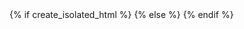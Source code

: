 <!DOCTYPE html>
<html lang="en">
<head>
    <meta charset="UTF-8">
    <meta name="viewport" content="width=device-width, initial-scale=1.0">
    <title>About TalkLink</title>
    {% if create_isolated_html %}
    <style>
    {% include "styles.css" %}
    </style>
    {% else %}
    <link rel="stylesheet" href="{{styles_file_path}}">
    {% endif %}
    <link href="https://fonts.googleapis.com/css2?family=Roboto:wght@300;400;500;700&display=swap" rel="stylesheet">
    <link rel="stylesheet" href="https://cdnjs.cloudflare.com/ajax/libs/font-awesome/6.4.0/css/all.min.css">
    <style>
        /* Additional styles specific to the About page */
        .about-section {
            max-width: 800px;
            margin: 0 auto;
            padding: 0 20px;
        }
        
        .about-content {
            background-color: var(--color-content-bg);
            border-radius: 8px;
            box-shadow: 0 2px 8px var(--color-shadow);
            padding: 30px;
            margin-bottom: 30px;
        }
        
        .about-content h2 {
            color: var(--color-primary);
            margin-bottom: 20px;
            padding-bottom: 10px;
            border-bottom: 1px solid var(--color-border);
        }
        
        .about-content p {
            margin-bottom: 20px;
            line-height: 1.7;
        }
        
        .about-content ul {
            margin-bottom: 20px;
            padding-left: 20px;
        }
        
        .about-content li {
            margin-bottom: 10px;
        }
        
        .team-section {
            display: grid;
            grid-template-columns: repeat(auto-fill, minmax(200px, 1fr));
            gap: 20px;
            margin-top: 30px;
        }
        
        .team-member {
            text-align: center;
        }
        
        .team-member img {
            width: 120px;
            height: 120px;
            border-radius: 50%;
            object-fit: cover;
            margin-bottom: 10px;
            border: 3px solid var(--color-primary);
        }
        
        .team-member h3 {
            margin-bottom: 5px;
            color: var(--color-text);
        }
        
        .team-member p {
            color: var(--color-muted);
            font-size: 0.9rem;
            margin-bottom: 10px;
        }
        
        .team-member .social-links {
            display: flex;
            justify-content: center;
            gap: 10px;
        }
        
        .feature-grid {
            display: grid;
            grid-template-columns: repeat(auto-fill, minmax(250px, 1fr));
            gap: 20px;
            margin-top: 30px;
        }
        
        .feature-card {
            background-color: var(--color-hover);
            border-radius: 8px;
            padding: 20px;
            text-align: center;
            transition: all 0.3s ease;
        }
        
        .feature-card:hover {
            transform: translateY(-5px);
            box-shadow: 0 5px 15px var(--color-shadow);
        }
        
        .feature-card i {
            font-size: 2.5rem;
            color: var(--color-primary);
            margin-bottom: 15px;
        }
        
        .feature-card h3 {
            margin-bottom: 10px;
            color: var(--color-text);
        }
        
        .feature-card p {
            color: var(--color-muted);
            font-size: 0.9rem;
        }
        
        /* Dark mode adjustments */
        .dark-mode .about-content {
            background-color: var(--dark-content-bg);
        }
        
        .dark-mode .feature-card {
            background-color: var(--dark-header-bg);
        }
        
        .dark-mode .team-member h3,
        .dark-mode .feature-card h3 {
            color: var(--dark-text);
        }
        
        @media (max-width: 768px) {
            .team-section {
                grid-template-columns: repeat(auto-fill, minmax(150px, 1fr));
            }
            
            .feature-grid {
                grid-template-columns: 1fr;
            }
            
            .about-content {
                padding: 20px;
            }
        }
    </style>
</head>
<body>
    <div class="page-container">
        <!-- Hero Section -->
        <header class="hero">
            <div class="hero-content">
                <div class="logo-container">
                    <svg class="logo" fill="currentColor" viewBox="0 0 1024 1024" version="1.1" xmlns="http://www.w3.org/2000/svg"><path d="M344.854 687.167c26.725 56.8 66.665 111.099 118.91 161.654-109.515-16.445-200.574-83.285-250.026-175.73l131.114 14.076zM461.776 177.924c-106.691 16.718-195.535 81.185-245.233 170.432l128.342-12.64c26.395-55.654 65.729-108.624 116.89-157.793zM502.016 337.406l1.78-163.191h-0.362c-57.402 50.103-101.083 104.341-130.194 161.745l128.774 1.45zM224.829 388.081l-23.709-0.211-23.439-0.304-1.84 169.497-94.898-170.523-52.909-0.575-2.593 241.198 23.589 0.331 23.468 0.211 1.871-173.871 97.645 174.957 50.256 0.575 2.564-241.289zM450.373 433.36l0.211-21.506 0.271-21.357-177.611-1.9-2.593 241.289 183.132 1.93 0.241-21.446 0.211-21.387-132.697-1.418 0.663-62.954 117.977 1.266 0.211-20.694 0.211-20.814-117.977-1.238 0.575-51.161 127.175 1.387zM691.15 568.256l-33.06-175.501-53.664-0.635-36.349 176.255-38.43-177.009-52.397-0.603 64.553 242.012 23.922 0.241 23.981 0.304 39.907-189.616 36.711 190.401 24.071 0.331 23.889 0.241 69.742-240.566-50.949-0.544-41.929 174.687zM529.708 174.514h-0.362l-1.748 163.162 128.866 1.359c-27.932-58.038-70.404-113.18-126.754-164.521zM804.932 340.603c-53.633-89.519-145.152-151.602-251.828-164.202 68.335 52.922 106.493 106.707 131.741 162.933l120.086 1.266zM554.925 849.786c109.455-14.028 201.386-78.448 252.927-168.876l-130.547 9.845c-27.963 56.197-69.108 109.589-122.378 159.03zM648.738 690.455l-124.914-1.359-1.69 155.833c54.961-47.872 97.462-99.846 126.602-154.475zM981.396 521.109c-11.763-10.407-35.052-19.757-70.074-27.873-24.132-5.791-39.907-10.528-47.267-14.629-7.513-3.953-11.283-9.593-11.191-16.861 0.061-9.923 3.771-17.979 11.101-23.5 7.209-5.34 17.283-8.084 30.044-7.904 14.781 0.121 26.725 3.682 35.867 10.407 9.079 6.788 13.998 15.867 14.721 27.391l49.077 0.603c-1.569-24.282-10.769-43.469-27.6-57.887-16.741-14.419-38.703-21.748-65.729-22.02-28.837-0.331-51.852 6.335-68.956 19.728-17.073 13.546-25.73 32.246-25.973 55.535-0.211 20.905 6.004 36.349 18.642 46.393 12.819 9.984 38.338 19.517 76.469 28.415 20.753 4.827 34.238 9.562 40.572 13.786 6.395 4.346 9.593 10.979 9.502 20.151-0.09 9.199-4.705 16.259-13.786 21.387-9.109 5.068-21.628 7.54-37.766 7.359-15.596-0.181-27.813-3.71-36.439-10.738-8.746-6.91-13.212-16.711-13.634-29.652l-48.534-0.512c0.875 26.063 9.895 46.213 26.908 60.511 17.043 14.419 40.844 21.689 71.278 21.989 30.495 0.304 54.598-5.942 72.578-19.154 18.038-13.151 27.088-30.979 27.328-53.664 0.362-22.503-5.429-38.974-17.134-49.26zM496.586 844.508l1.69-155.651-124.914-1.359c28.053 55.201 69.348 108.05 123.223 157.009z" /></svg>
                    <h1>TalkLink</h1>
                </div>
                <div class="hero-text">
                    <p class="hero-tagline">Search, navigate, and engage with video content like never before</p>
                    <p class="hero-subtitle">Interactive transcripts for your favorite videos</p>
                </div>
                <div class="hero-actions">
                    <a href="https://buymeacoffee.com/talklink" target="_blank" class="bmc-button">
                        <img src="https://cdn.buymeacoffee.com/buttons/v2/default-yellow.png" alt="Buy Me A Coffee">
                        <span>Support TalkLink</span>
                    </a>
                    <button id="dark-mode-button" onClick="toggleDarkMode()" aria-label="Toggle dark mode">
                        <i class="fas fa-moon"></i>
                    </button>
                </div>
            </div>
        </header>
        
        <div class="container">
            <div class="about-section">
                <div class="about-content">
                    <h2>About TalkLink</h2>
                    <p>TalkLink is a powerful tool designed to enhance your video watching experience by providing interactive transcripts for your favorite YouTube videos. Our mission is to make video content more accessible, searchable, and interactive.</p>
                    
                    <p>Founded in 2023, TalkLink was born out of a simple idea: what if you could easily navigate through video content just like you navigate through text? We've built a platform that transforms passive video watching into an active, engaging experience.</p>
                    
                    <h2>Key Features</h2>
                    <div class="feature-grid">
                        {% for feature in features %}
                        <div class="feature-card">
                            <i class="{{ feature.icon }}"></i>
                            <h3>{{ feature.title }}</h3>
                            <p>{{ feature.description }}</p>
                        </div>
                        {% endfor %}
                    </div>
                    
                    <h2>How It Works</h2>
                    <p>TalkLink uses advanced speech recognition technology to generate accurate transcripts of YouTube videos. Our platform then processes these transcripts to make them interactive and searchable.</p>
                    
                    <p>Here's how you can use TalkLink:</p>
                    <ol>
                        {% for step in how_it_works %}
                        <li><strong>{{ step.title }}</strong> {{ step.description }}</li>
                        {% endfor %}
                    </ol>
                    
                    <h2>Our Team</h2>
                    <p>TalkLink is developed by a passionate team of developers, designers, and content enthusiasts who believe in making video content more accessible and interactive.</p>
                    
                    <div class="team-section">
                        {% for member in team_members %}
                        <div class="team-member">
                            <img src="{{ member.image }}" alt="{{ member.name }}">
                            <h3>{{ member.name }}</h3>
                            <p>{{ member.role }}</p>
                            <div class="social-links">
                                {% for social in member.social_links %}
                                <a href="{{ social.url }}" class="social-link"><i class="{{ social.icon }}"></i></a>
                                {% endfor %}
                            </div>
                        </div>
                        {% endfor %}
                    </div>
                    
                    <h2>Support TalkLink</h2>
                    <p>TalkLink is a passion project that aims to make video content more accessible and interactive. If you find our tool useful, consider supporting us to help keep the project running and growing.</p>
                    
                    <p>You can support TalkLink by:</p>
                    <ul>
                        {% for support_option in support_options %}
                        <li>{{ support_option.html|safe }}</li>
                        {% endfor %}
                    </ul>
                    
                    <h2>Contact Us</h2>
                    <p>Have questions, suggestions, or feedback? We'd love to hear from you! Reach out to us at <a href="mailto:{{ contact_email }}">{{ contact_email }}</a> or connect with us on social media.</p>
                </div>
            </div>
        </div>
        
        <!-- Footer -->
        <footer class="footer">
            <div class="footer-content">
                <div class="footer-logo">
                    <svg class="logo" fill="currentColor" viewBox="0 0 1024 1024" version="1.1" xmlns="http://www.w3.org/2000/svg"><path d="M344.854 687.167c26.725 56.8 66.665 111.099 118.91 161.654-109.515-16.445-200.574-83.285-250.026-175.73l131.114 14.076zM461.776 177.924c-106.691 16.718-195.535 81.185-245.233 170.432l128.342-12.64c26.395-55.654 65.729-108.624 116.89-157.793zM502.016 337.406l1.78-163.191h-0.362c-57.402 50.103-101.083 104.341-130.194 161.745l128.774 1.45z" /></svg>
                    <span>TalkLink</span>
                </div>
                <div class="footer-links">
                    <a href="{{ home_link }}" class="footer-link">Home</a>
                    <a href="{{ about_link }}" class="footer-link">About</a>
                    <a href="#" class="footer-link">Privacy</a>
                    <a href="#" class="footer-link">Terms</a>
                    <a href="https://buymeacoffee.com/talklink" target="_blank" class="footer-link">Support</a>
                </div>
                <div class="footer-social">
                    {% for social in social_links %}
                    <a href="{{ social.url }}" class="social-link"><i class="{{ social.icon }}"></i></a>
                    {% endfor %}
                </div>
            </div>
            <div class="footer-bottom">
                <p>&copy; {{ current_year }} TalkLink. All rights reserved.</p>
            </div>
        </footer>
    </div>
    
    {% if create_isolated_html %}
    <script>
    {% include "script.js" %}
    </script>
    {% else %}
    <script>
        // Dark mode toggle functionality
        function toggleDarkMode() {
            document.body.classList.toggle('dark-mode');
            
            // Save preference to localStorage
            if (document.body.classList.contains('dark-mode')) {
                localStorage.setItem('darkMode', 'enabled');
                document.getElementById('dark-mode-button').innerHTML = '<i class="fas fa-sun"></i>';
            } else {
                localStorage.setItem('darkMode', 'disabled');
                document.getElementById('dark-mode-button').innerHTML = '<i class="fas fa-moon"></i>';
            }
        }
        
        // Check for saved dark mode preference
        document.addEventListener('DOMContentLoaded', function() {
            if (localStorage.getItem('darkMode') === 'enabled') {
                document.body.classList.add('dark-mode');
                document.getElementById('dark-mode-button').innerHTML = '<i class="fas fa-sun"></i>';
            }
        });
    </script>
    {% endif %}
</body>
</html> 